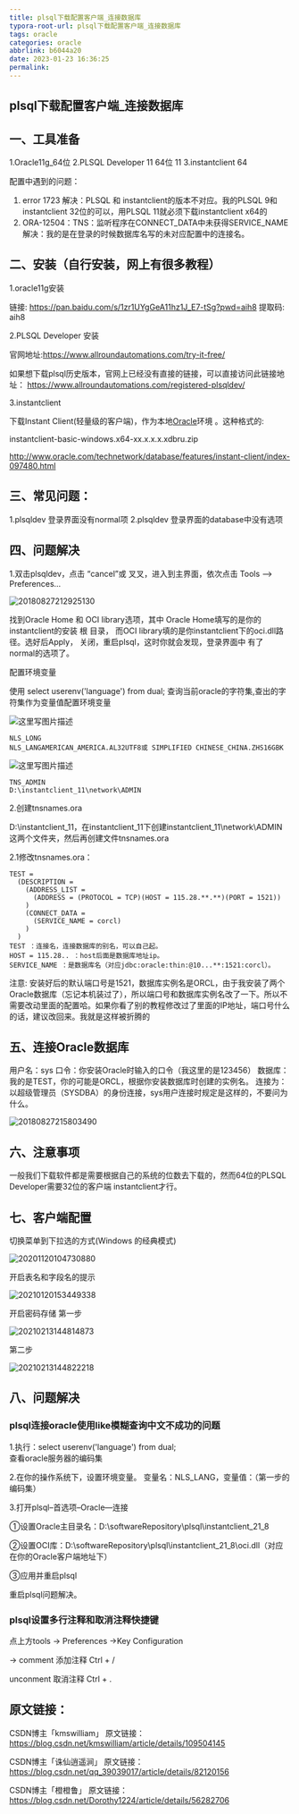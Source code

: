 ```yaml
---
title: plsql下载配置客户端_连接数据库
typora-root-url: plsql下载配置客户端_连接数据库
tags: oracle
categories: oracle
abbrlink: b6044a20
date: 2023-01-23 16:36:25
permalink:
---
```




## plsql下载配置客户端_连接数据库

## 一、工具准备

1.Oracle11g_64位
2.PLSQL Developer 11 64位  11
3.instantclient 64

配置中遇到的问题： 

1. error 1723 
   解决：PLSQL 和 instantclient的版本不对应。我的PLSQL 9和instantclient 32位的可以，用PLSQL 11就必须下载instantclient x64的
2. ORA-12504：TNS：监听程序在CONNECT_DATA中未获得SERVICE_NAME 
   解决：我的是在登录的时候数据库名写的未对应配置中的连接名。

## 二、安装（自行安装，网上有很多教程）

1.oracle11g安装

链接: https://pan.baidu.com/s/1zr1UYgGeA11hz1J_E7-tSg?pwd=aih8 提取码: aih8 

2.PLSQL Developer 安装

官网地址:https://www.allroundautomations.com/try-it-free/

如果想下载plsql历史版本，官网上已经没有直接的链接，可以直接访问此链接地址：
https://www.allroundautomations.com/registered-plsqldev/

3.instantclient 

下载Instant Client(轻量级的客户端)，作为本地[Oracle](https://so.csdn.net/so/search?q=Oracle&spm=1001.2101.3001.7020)环境 。这种格式的: 

instantclient-basic-windows.x64-xx.x.x.x.xdbru.zip

http://www.oracle.com/technetwork/database/features/instant-client/index-097480.html 

## 三、常见问题：

1.plsqldev 登录界面没有normal项
2.plsqldev 登录界面的database中没有选项

## 四、问题解决

1.双击plsqldev，点击 “cancel”或 叉叉，进入到主界面，依次点击 Tools --> Preferences…

![20180827212925130](./20180827212925130.png)

找到Oracle Home 和 OCI library选项，其中 Oracle Home填写的是你的instantclient的安装 根 目录， 而OCI library填的是你instantclient下的oci.dll路径。选好后Apply， 关闭，重启plsql，这时你就会发现，登录界面中 有了 normal的选项了。

配置环境变量 

使用   select userenv('language') from dual;  查询当前oracle的字符集,查出的字符集作为变量值配置环境变量

![这里写图片描述](./20170221150403956.png)

```undefined
NLS_LONG
NLS_LANGAMERICAN_AMERICA.AL32UTF8或 SIMPLIFIED CHINESE_CHINA.ZHS16GBK
```

![这里写图片描述](./20170221150419847.png)

```vbnet
TNS_ADMIN
D:\instantclient_11\network\ADMIN
```

2.创建tnsnames.ora

D:\instantclient_11，在instantclient_11下创建instantclient_11\network\ADMIN 这两个文件夹，然后再创建文件tnsnames.ora

2.1修改tnsnames.ora：

```
TEST =
  (DESCRIPTION =
    (ADDRESS_LIST =
      (ADDRESS = (PROTOCOL = TCP)(HOST = 115.28.**.**)(PORT = 1521))
    )
    (CONNECT_DATA =
      (SERVICE_NAME = corcl)
    )
  )
TEST ：连接名，连接数据库的别名，可以自己起。
HOST = 115.28.. ：host后面是数据库地址ip。
SERVICE_NAME ：是数据库名（对应jdbc:oracle:thin:@10...**:1521:corcl）。
```

注意:
	安装好后的默认端口号是1521，数据库实例名是ORCL，由于我安装了两个Oracle数据库（忘记本机装过了），所以端口号和数据库实例名改了一下。所以不需要改动里面的配置哈。如果你看了别的教程修改过了里面的IP地址，端口号什么的话，建议改回来。我就是这样被折腾的

## 五、连接Oracle数据库

用户名：sys
口令：你安装Oracle时输入的口令（我这里的是123456）
数据库：我的是TEST，你的可能是ORCL，根据你安装数据库时创建的实例名。
连接为：以超级管理员（SYSDBA）的身份连接，sys用户连接时规定是这样的，不要问为什么。

![20180827215803490](./20180827215803490.png)

## 六、注意事项

一般我们下载软件都是需要根据自己的系统的位数去下载的，然而64位的PLSQL Developer需要32位的客户端 instantclient才行。

## 七、客户端配置

切换菜单到下拉选的方式(Windows 的经典模式)

![20201120104730880](./20201120104730880.png)

开启表名和字段名的提示

![20210120153449338](./20210120153449338.png)

开启密码存储
第一步

![20210213144814873](./20210213144814873.jpg)

第二步

![20210213144822218](./20210213144822218.jpg)



## 八、问题解决

### plsql连接oracle使用like模糊查询中文不成功的问题

1.执行：select userenv('language') from dual;   
查看oracle服务器的编码集 

2.在你的操作系统下，设置环境变量。
变量名：NLS_LANG，变量值：（第一步的编码集） 

3.打开plsql–首选项–Oracle—连接

①设置Oracle主目录名：D:\softwareRepository\plsql\instantclient_21_8

②设置OCI库：D:\softwareRepository\plsql\instantclient_21_8\oci.dll（对应在你的Oracle客户端地址下）

③应用并重启plsql

重启plsql问题解决。

### plsql设置多行注释和取消注释快捷键

点上方tools -> Preferences ->Key Configuration 

-> comment 添加注释 Ctrl + /

unconment 取消注释 Ctrl + .

## 原文链接：

CSDN博主「kmswilliam」 原文链接：https://blog.csdn.net/kmswilliam/article/details/109504145

CSDN博主「诛仙逍遥涧」 原文链接：https://blog.csdn.net/qq_39039017/article/details/82120156

CSDN博主「橙橙鲁」     原文链接：https://blog.csdn.net/Dorothy1224/article/details/56282706

